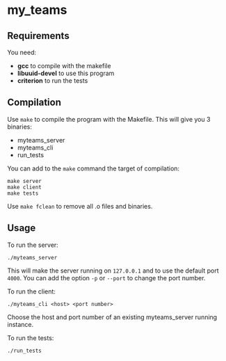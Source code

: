 # my_teams

## Requirements
You need:
- **gcc** to compile with the makefile
- **libuuid-devel**  to use this program
- **criterion** to run the tests

## Compilation
Use `make` to compile the program with the Makefile. This will give you 3 binaries:

- myteams_server
- myteams_cli
- run_tests
 
You can add to the `make` command the target of compilation:

    make server
    make client
    make tests

Use `make fclean` to remove all .o files and binaries.

## Usage
To run the server:

    ./myteams_server
This will make the server running on `127.0.0.1` and to use the default port `4000`.
You can add the option `-p` or `--port` to change the port number. 

To run the client:

    ./myteams_cli <host> <port number>
Choose the host and port number of an existing myteams_server running instance.

To run the tests:

    ./run_tests
